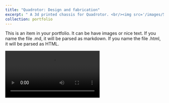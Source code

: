```yaml
---
title: "Quadrotor: Design and fabrication"
excerpt: " A 3d printed chassis for Quadrotor. <br/><img src='/images/500x300.png'>"
collection: portfolio
---
```


This is an item in your portfolio. It can be have images or nice text. If you name the file .md, it will be parsed as markdown. If you name the file .html, it will be parsed as HTML. 


<video src="https://github.com/YogeshMaan/yogeshmaan.github.io/assets/50791062/1bb73926-a91b-4473-944d-e9779214e1bd" controls="controls" style="max-width: 730px;">
</video>



